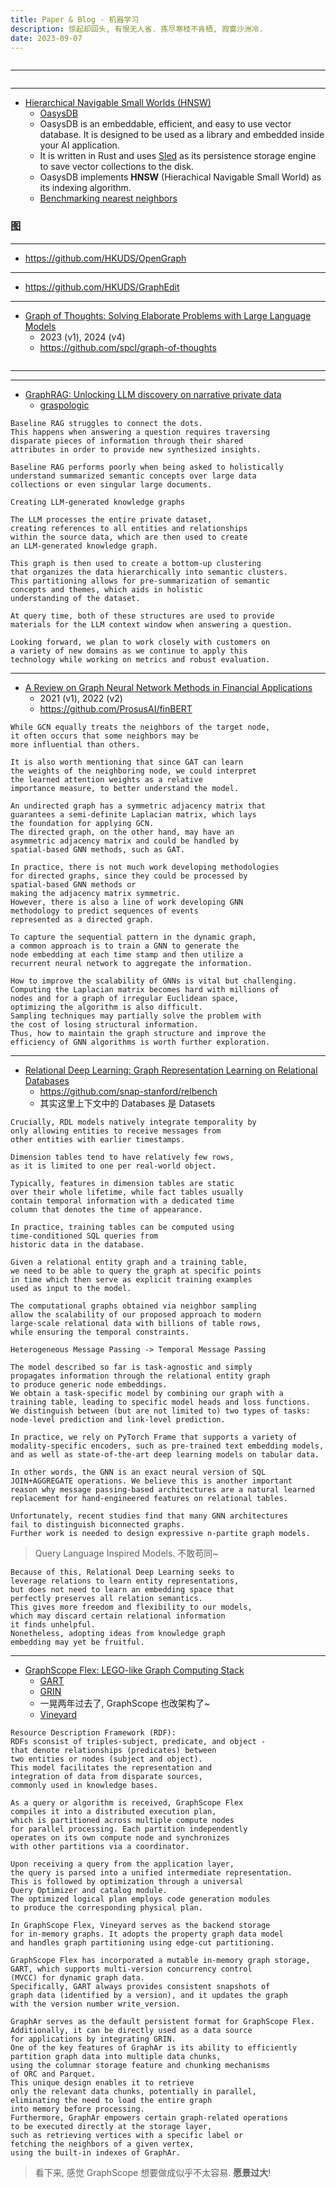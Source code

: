 ```yaml
---
title: Paper & Blog - 机器学习
description: 惊起却回头, 有恨无人省. 拣尽寒枝不肯栖, 寂寞沙洲冷.
date: 2023-09-07
---
```




```
```

---


```

```

---

- [Hierarchical Navigable Small Worlds (HNSW)](https://www.pinecone.io/learn/series/faiss/hnsw/)
  - [OasysDB](https://github.com/oasysai/oasysdb)
  - OasysDB is an embeddable, efficient, and
    easy to use vector database. It is designed to be used
    as a library and embedded inside your AI application.
  - It is written in Rust and uses
    [Sled](https://github.com/spacejam/sled)
    as its persistence storage engine to save
    vector collections to the disk.
  - OasysDB implements __HNSW__
    (Hierachical Navigable Small World)
    as its indexing algorithm.
  - [Benchmarking nearest neighbors](https://github.com/erikbern/ann-benchmarks)

### 图



---

  - https://github.com/HKUDS/OpenGraph

---

  - https://github.com/HKUDS/GraphEdit

---

- [Graph of Thoughts: Solving Elaborate Problems with Large Language Models](https://arxiv.org/abs/2308.09687)
  - 2023 (v1), 2024 (v4)
  - https://github.com/spcl/graph-of-thoughts

```

```

---

---

- [GraphRAG: Unlocking LLM discovery on narrative private data](https://www.microsoft.com/en-us/research/blog/graphrag-unlocking-llm-discovery-on-narrative-private-data/)
  - [graspologic](https://github.com/microsoft/graspologic)

```
Baseline RAG struggles to connect the dots.
This happens when answering a question requires traversing
disparate pieces of information through their shared
attributes in order to provide new synthesized insights.

Baseline RAG performs poorly when being asked to holistically
understand summarized semantic concepts over large data
collections or even singular large documents.
```

```
Creating LLM-generated knowledge graphs

The LLM processes the entire private dataset,
creating references to all entities and relationships
within the source data, which are then used to create
an LLM-generated knowledge graph.

This graph is then used to create a bottom-up clustering
that organizes the data hierarchically into semantic clusters.
This partitioning allows for pre-summarization of semantic
concepts and themes, which aids in holistic
understanding of the dataset.

At query time, both of these structures are used to provide
materials for the LLM context window when answering a question.
```

```
Looking forward, we plan to work closely with customers on
a variety of new domains as we continue to apply this
technology while working on metrics and robust evaluation.
```

---

- [A Review on Graph Neural Network Methods in Financial Applications](https://arxiv.org/abs/2111.15367)
  - 2021 (v1), 2022 (v2)
  - https://github.com/ProsusAI/finBERT

```
While GCN equally treats the neighbors of the target node,
it often occurs that some neighbors may be
more influential than others.

It is also worth mentioning that since GAT can learn
the weights of the neighboring node, we could interpret
the learned attention weights as a relative
importance measure, to better understand the model.
```

```
An undirected graph has a symmetric adjacency matrix that
guarantees a semi-definite Laplacian matrix, which lays
the foundation for applying GCN.
The directed graph, on the other hand, may have an
asymmetric adjacency matrix and could be handled by
spatial-based GNN methods, such as GAT.

In practice, there is not much work developing methodologies
for directed graphs, since they could be processed by
spatial-based GNN methods or
making the adjacency matrix symmetric.
However, there is also a line of work developing GNN
methodology to predict sequences of events
represented as a directed graph.
```

```
To capture the sequential pattern in the dynamic graph,
a common approach is to train a GNN to generate the
node embedding at each time stamp and then utilize a
recurrent neural network to aggregate the information.
```

```
How to improve the scalability of GNNs is vital but challenging.
Computing the Laplacian matrix becomes hard with millions of
nodes and for a graph of irregular Euclidean space,
optimizing the algorithm is also difficult.
Sampling techniques may partially solve the problem with
the cost of losing structural information.
Thus, how to maintain the graph structure and improve the
efficiency of GNN algorithms is worth further exploration.
```

---

- [Relational Deep Learning: Graph Representation Learning on Relational Databases](https://arxiv.org/abs/2312.04615)
  - https://github.com/snap-stanford/relbench
  - 其实这里上下文中的 Databases 是 Datasets

```
Crucially, RDL models natively integrate temporality by
only allowing entities to receive messages from
other entities with earlier timestamps.
```

```
Dimension tables tend to have relatively few rows,
as it is limited to one per real-world object.

Typically, features in dimension tables are static
over their whole lifetime, while fact tables usually
contain temporal information with a dedicated time
column that denotes the time of appearance.
```

```
In practice, training tables can be computed using
time-conditioned SQL queries from
historic data in the database.
```

```
Given a relational entity graph and a training table,
we need to be able to query the graph at specific points
in time which then serve as explicit training examples
used as input to the model.

The computational graphs obtained via neighbor sampling
allow the scalability of our proposed approach to modern
large-scale relational data with billions of table rows,
while ensuring the temporal constraints.
```

```
Heterogeneous Message Passing -> Temporal Message Passing
```

```
The model described so far is task-agnostic and simply
propagates information through the relational entity graph
to produce generic node embeddings.
We obtain a task-specific model by combining our graph with a
training table, leading to specific model heads and loss functions.
We distinguish between (but are not limited to) two types of tasks:
node-level prediction and link-level prediction.
```

```
In practice, we rely on PyTorch Frame that supports a variety of
modality-specific encoders, such as pre-trained text embedding models,
and as well as state-of-the-art deep learning models on tabular data.
```

```
In other words, the GNN is an exact neural version of SQL
JOIN+AGGREGATE operations. We believe this is another important
reason why message passing-based architectures are a natural learned
replacement for hand-engineered features on relational tables.
```

```
Unfortunately, recent studies find that many GNN architectures
fail to distinguish biconnected graphs.
Further work is needed to design expressive n-partite graph models.
```

> Query Language Inspired Models. 不敢苟同~

```
Because of this, Relational Deep Learning seeks to
leverage relations to learn entity representations,
but does not need to learn an embedding space that
perfectly preserves all relation semantics.
This gives more freedom and flexibility to our models,
which may discard certain relational information
it finds unhelpful.
Nonetheless, adopting ideas from knowledge graph
embedding may yet be fruitful.
```

---

- [GraphScope Flex: LEGO-like Graph Computing Stack](https://arxiv.org/abs/2312.12107)
  - [GART](https://github.com/GraphScope/GART)
  - [GRIN](https://github.com/GraphScope/GRIN)
  - 一晃两年过去了, GraphScope 也改架构了~
  - [Vineyard](https://github.com/v6d-io/v6d)

```
Resource Description Framework (RDF):
RDFs sconsist of triples-subject, predicate, and object -
that denote relationships (predicates) between
two entities or nodes (subject and object).
This model facilitates the representation and
integration of data from disparate sources,
commonly used in knowledge bases.
```

```
As a query or algorithm is received, GraphScope Flex
compiles it into a distributed execution plan,
which is partitioned across multiple compute nodes
for parallel processing. Each partition independently
operates on its own compute node and synchronizes
with other partitions via a coordinator.

Upon receiving a query from the application layer,
the query is parsed into a unified intermediate representation.
This is followed by optimization through a universal
Query Optimizer and catalog module.
The optimized logical plan employs code generation modules
to produce the corresponding physical plan.
```

```
In GraphScope Flex, Vineyard serves as the backend storage
for in-memory graphs. It adopts the property graph data model
and handles graph partitioning using edge-cut partitioning.

GraphScope Flex has incorporated a mutable in-memory graph storage,
GART, which supports multi-version concurrency control
(MVCC) for dynamic graph data.
Specifically, GART always provides consistent snapshots of
graph data (identified by a version), and it updates the graph
with the version number write_version.
```

```
GraphAr serves as the default persistent format for GraphScope Flex.
Additionally, it can be directly used as a data source
for applications by integrating GRIN.
One of the key features of GraphAr is its ability to efficiently
partition graph data into multiple data chunks,
using the columnar storage feature and chunking mechanisms
of ORC and Parquet.
This unique design enables it to retrieve
only the relevant data chunks, potentially in parallel,
eliminating the need to load the entire graph
into memory before processing.
Furthermore, GraphAr empowers certain graph-related operations
to be executed directly at the storage layer,
such as retrieving vertices with a specific label or
fetching the neighbors of a given vertex,
using the built-in indexes of GraphAr.
```

> 看下来, 感觉 GraphScope 想要做成似乎不太容易.
  __愿景过大__!
